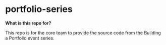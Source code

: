 # portfolio-series

**What is this repo for?**

This repo is for the core team to provide the source code from the Building a Portfolio event series.
